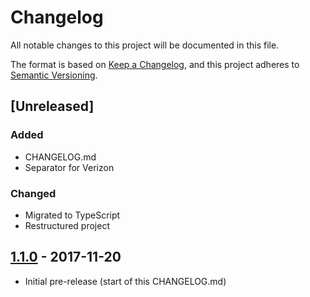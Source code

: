 # Changelog

All notable changes to this project will be documented in this file.

The format is based on [Keep a Changelog](https://keepachangelog.com/en/1.0.0/),
and this project adheres to [Semantic Versioning](https://semver.org/spec/v2.0.0.html).

## [Unreleased]

### Added

- CHANGELOG.md
- Separator for Verizon

### Changed

- Migrated to TypeScript
- Restructured project

## [1.1.0] - 2017-11-20

- Initial pre-release (start of this CHANGELOG.md)

[2.0.0]: https://github.com/jdtzmn/gators/releases/tag/v2.0.0
[1.1.0]: https://github.com/jdtzmn/gators/releases/tag/v1.1.0
